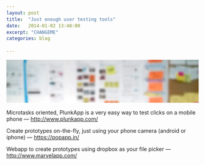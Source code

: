 ```yaml
---
layout: post
title:  "Just enough user testing tools"
date:   2014-01-02 13:48:00
excerpt: "CHANGEME"
categories: blog

---
```


<p><img class="full-width-image" src="/images/inspiration-for-user-experience-designers.jpg" /></p>

Microtasks oriented, PlunkApp is a very easy way to test clicks on a mobile phone — http://www.plunkapp.com/

Create prototypes on-the-fly, just using your phone camera (android or iphone) — https://popapp.in/

Webapp to create prototypes using dropbox as your file picker — http://www.marvelapp.com/